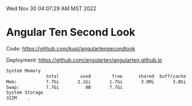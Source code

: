 Wed Nov 30 04:07:29 AM MST 2022

# Angular Ten Second Look

Code: https://github.com/kusl/angulartensecondlook

Deployment: https://github.com/angularten/angularten.github.io

```bash
System Memory
               total        used        free      shared  buff/cache   available
Mem:           7.7Gi       2.1Gi       1.7Gi       3.0Mi       3.8Gi       5.3Gi
Swap:          7.7Gi          0B       7.7Gi
System Storage
322M	.
```
